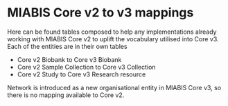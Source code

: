 # MIABIS Core v2 to v3 mappings

Here can be found tables composed to help any implementations already working with MIABIS Core v2 to uplift the vocabulary utilised into Core v3.
Each of the entities are in their own tables
* Core v2 Biobank to Core v3 Biobank
* Core v2 Sample Collection to Core v3 Collection
* Core v2 Study to Core v3 Research resource

Network is introduced as a new organisational entity in MIABIS Core v3, so there is no mapping available to Core v2.
